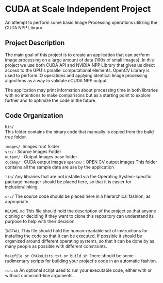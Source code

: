 # CUDA at Scale Independent Project 
An attempt to perform some basic Image Processing operations utilizing the CUDA NPP Library.
## Project Description
The main goal of this project is to create an application that can perform image processing on a large amount of data (100s of small images). 
In this project we use both CUDA API and NVIDIA NPP Library that gives us direct access to the GPU's parallel computational elements.
OpenCV Library is used to perform IO operations and applying identical Image processing algorithms as a way to validate cCUDA NPP output.

The application may print information about processing time in both libraries with no intentions to make comparisons but as a starting point to explore further and to optimize the code in the future.

## Code Organization
```bin/```  
This folder contains the binary code that manually is copied from the build tree folder.

```images/``` :Images root folder      
         ```src/``` : Source Images Folder   
         ```output/```  : Output Images base folder  
                  ```cudanp/```  : CUDA output images
                  ```opencv/```  : OPEN CV output images
This folder contains all the sample data are use by the application

```lib/```
Any libraries that are not installed via the Operating System-specific package manager should be placed here, so that it is easier for inclusion/linking.

```src/```
The source code should be placed here in a hierarchical fashion, as appropriate.

```README.md```
This file should hold the description of the project so that anyone cloning or deciding if they want to clone this repository can understand its purpose to help with their decision.

```INSTALL```
This file should hold the human-readable set of instructions for installing the code so that it can be executed. If possible it should be organized around different operating systems, so that it can be done by as many people as possible with different constraints.

```Makefile or CMAkeLists.txt or build.sh```
There should be some rudimentary scripts for building your project's code in an automatic fashion.

```run.sh```
An optional script used to run your executable code, either with or without command-line arguments.

